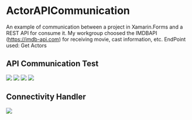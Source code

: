 # ActorAPICommunication
An example of communication between a project in Xamarin.Forms and a REST API for consume it. 
My workgroup choosed the IMDBAPI (https://imdb-api.com) for receiving movie, cast information, etc.
EndPoint used: Get Actors

<h2 align="left">API Communication Test</h2>

<p align="left">
 <img src="https://github.com/anagparedes/ActorAPICommunication/blob/main/Screenshots/1.png">
 <img src="https://github.com/anagparedes/ActorAPICommunication/blob/main/Screenshots/2.png">
 <img src="https://github.com/anagparedes/ActorAPICommunication/blob/main/Screenshots/3.png">
 <img src="https://github.com/anagparedes/ActorAPICommunication/blob/main/Screenshots/4.png">
</p>

<h2 align="left">Connectivity Handler</h2>

<p align="left">
 <img src="https://github.com/anagparedes/ActorAPICommunication/blob/main/Screenshots/5.png">
</p>

